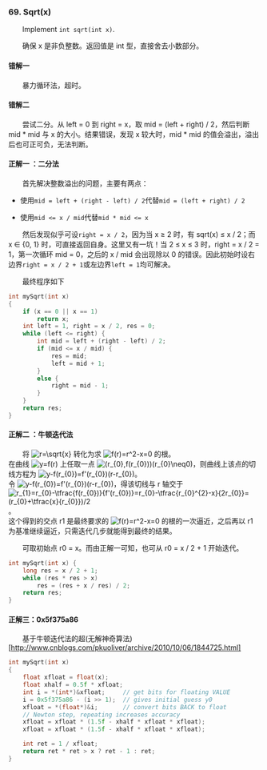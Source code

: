 ### 69. Sqrt(x)

&emsp;&emsp;Implement `int sqrt(int x)`.

&emsp;&emsp;确保 x 是非负整数。返回值是 int 型，直接舍去小数部分。

#### 错解一

&emsp;&emsp;暴力循环法，超时。

#### 错解二

&emsp;&emsp;尝试二分。从 left = 0 到 right = x，取 mid = (left + right) / 2，然后判断 mid * mid 与 x 的大小。结果错误，发现 x 较大时，mid * mid 的值会溢出，溢出后也可正可负，无法判断。

#### 正解一 ：二分法

&emsp;&emsp;首先解决整数溢出的问题，主要有两点：

- 使用`mid = left + (right - left) / 2`代替`mid = (left + right) / 2`

- 使用`mid <= x / mid`代替`mid * mid <= x`

&emsp;&emsp;然后发现似乎可设`right = x / 2`，因为当 x ≥ 2 时，有 sqrt(x) ≤ x / 2；而 x ∈ {0, 1} 时，可直接返回自身。这里又有一坑！当 2 ≤ x ≤ 3 时，right = x / 2 = 1，第一次循环 mid = 0，之后的 x / mid 会出现除以 0 的错误。因此初始时设右边界`right = x / 2 + 1`或左边界`left = 1`均可解决。

&emsp;&emsp;最终程序如下

```cpp
int mySqrt(int x)
{
    if (x == 0 || x == 1)
        return x;
    int left = 1, right = x / 2, res = 0;
    while (left <= right) {
        int mid = left + (right - left) / 2;     
        if (mid <= x / mid) {
            res = mid;
            left = mid + 1;
        }
        else {
            right = mid - 1;
        }
    }
    return res;
}
```

#### 正解二 ：牛顿迭代法

&emsp;&emsp;将 <img src="https://latex.codecogs.com/svg.latex?r=\sqrt{x}" title="r=\sqrt{x}" /> 转化为求 <img src="https://latex.codecogs.com/svg.latex?f(r)=r^2-x=0" title="f(r)=r^2-x=0" /> 的根。  
在曲线 <img src="https://latex.codecogs.com/svg.latex?y=f(r)" title="y=f(r)" /> 上任取一点 <img src="https://latex.codecogs.com/svg.latex?(r_{0},f(r_{0}))(r_{0}\neq0)" title="(r_{0},f(r_{0}))(r_{0}\neq0)" />，则曲线上该点的切线方程为 <img src="https://latex.codecogs.com/svg.latex?y-f(r_{0})=f'(r_{0})(r-r_{0})" title="y-f(r_{0})=f'(r_{0})(r-r_{0})" />。  
令 <img src="https://latex.codecogs.com/svg.latex?y-f(r_{0})=f'(r_{0})(r-r_{0})" title="y-f(r_{0})=f'(r_{0})(r-r_{0})" />，得该切线与 r 轴交于 <img src="https://latex.codecogs.com/svg.latex?r_{1}=r_{0}-\tfrac{f(r_{0})}{f'(r_{0})}=r_{0}-\tfrac{r_{0}^{2}-x}{2r_{0}}=(r_{0}&plus;\tfrac{x}{r_{0}})/2" title="r_{1}=r_{0}-\tfrac{f(r_{0})}{f'(r_{0})}=r_{0}-\tfrac{r_{0}^{2}-x}{2r_{0}}=(r_{0}+\tfrac{x}{r_{0}})/2" />。  
这个得到的交点 r1 是最终要求的 <img src="https://latex.codecogs.com/svg.latex?f(r)=r^2-x=0" title="f(r)=r^2-x=0" /> 的根的一次逼近，之后再以 r1 为基准继续逼近，只需迭代几步就能得到最终的结果。

&emsp;&emsp;可取初始点 r0 = x。而由正解一可知，也可从 r0 = x / 2 + 1 开始迭代。

```cpp
int mySqrt(int x) {
    long res = x / 2 + 1;
    while (res * res > x)
        res = (res + x / res) / 2;
    return res;
}
```

#### 正解三：0x5f375a86

&emsp;&emsp;基于牛顿迭代法的超(无解神奇算法)[http://www.cnblogs.com/pkuoliver/archive/2010/10/06/1844725.html]

```cpp
int mySqrt(int x)
{
    float xfloat = float(x);
    float xhalf = 0.5f * xfloat;
    int i = *(int*)&xfloat;     // get bits for floating VALUE 
    i = 0x5f375a86 - (i >> 1);  // gives initial guess y0
    xfloat = *(float*)&i;       // convert bits BACK to float
    // Newton step, repeating increases accuracy
    xfloat = xfloat * (1.5f - xhalf * xfloat * xfloat);
    xfloat = xfloat * (1.5f - xhalf * xfloat * xfloat);

    int ret = 1 / xfloat;
    return ret * ret > x ? ret - 1 : ret;
}
```
